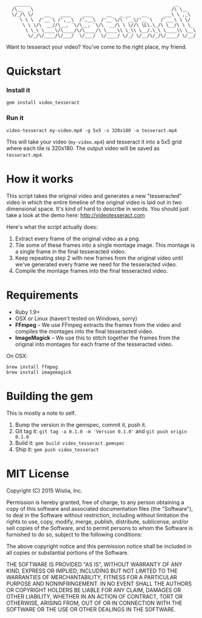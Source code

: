 
```
   ______                                                     __
  /\__  _\                                                   /\ \__
  \/_/\ \/    __    ____    ____     __   _ __    __      ___\ \ ,_\
     \ \ \  /'__`\ /',__\  /',__\  /'__`\/\`'__\/'__`\   /'___\ \ \/
      \ \ \/\  __//\__, `\/\__, `\/\  __/\ \ \//\ \L\.\_/\ \__/\ \ \_
       \ \_\ \____\/\____/\/\____/\ \____\\ \_\\ \__/.\_\ \____\\ \__\
        \/_/\/____/\/___/  \/___/  \/____/ \/_/ \/__/\/_/\/____/ \/__/

```

Want to tesseract your video? You've come to the right place, my friend.


# Quickstart

### Install it

```
gem install video_tesseract
```

### Run it

```
video-tesseract my-video.mp4 -g 5x5 -s 320x180 -o tesseract.mp4
```

This will take your video (`my-video.mp4`) and tesseract it into a 5x5 grid where
each tile is 320x180. The output video will be saved as `tesseract.mp4`.


# How it works

This script takes the original video and generates a new "tesseracted" video
in which the entire timeline of the original video is laid out in two dimensional
space. It's kind of hard to describe in words. You should just take a look at
the demo here: http://videotesseract.com

Here's what the script actually does:

1. Extract every frame of the original video as a png.
2. Tile some of these frames into a single montage image. This montage is a
   single frame in the final tesseracted video.
3. Keep repeating step 2 with new frames from the original video until we've
   generated every frame we need for the tesseracted video.
4. Compile the montage frames into the final tesseracted video.


# Requirements

- Ruby 1.9+
- OSX or Linux (haven't tested on Windows, sorry)
- **FFmpeg** – We use FFmpeg extracts the frames from the video and compiles
  the montages into the final tesseracted video.
- **ImageMagick** – We use this to stitch together the frames from the original
  into montages for each frame of the tesseracted video.

On OSX:

```
brew install ffmpeg
brew install imagemagick
```


# Building the gem

This is mostly a note to self.

1. Bump the version in the gemspec, commit it, push it.
2. Git tag it: `git tag -a 0.1.0 -m 'Version 0.1.0'` and `git push origin 0.1.0`
2. Build it: `gem build video_tesseract.gemspec`
3. Ship it: `gem push video_tesseract`


# MIT License

Copyright (C) 2015 Wistia, Inc.

Permission is hereby granted, free of charge, to any person obtaining a copy of
this software and associated documentation files (the "Software"), to deal in
the Software without restriction, including without limitation the rights to
use, copy, modify, merge, publish, distribute, sublicense, and/or sell copies
of the Software, and to permit persons to whom the Software is furnished to do
so, subject to the following conditions:

The above copyright notice and this permission notice shall be included in all
copies or substantial portions of the Software.

THE SOFTWARE IS PROVIDED "AS IS", WITHOUT WARRANTY OF ANY KIND, EXPRESS OR
IMPLIED, INCLUDING BUT NOT LIMITED TO THE WARRANTIES OF MERCHANTABILITY,
FITNESS FOR A PARTICULAR PURPOSE AND NONINFRINGEMENT. IN NO EVENT SHALL THE
AUTHORS OR COPYRIGHT HOLDERS BE LIABLE FOR ANY CLAIM, DAMAGES OR OTHER
LIABILITY, WHETHER IN AN ACTION OF CONTRACT, TORT OR OTHERWISE, ARISING FROM,
OUT OF OR IN CONNECTION WITH THE SOFTWARE OR THE USE OR OTHER DEALINGS IN THE
SOFTWARE.
